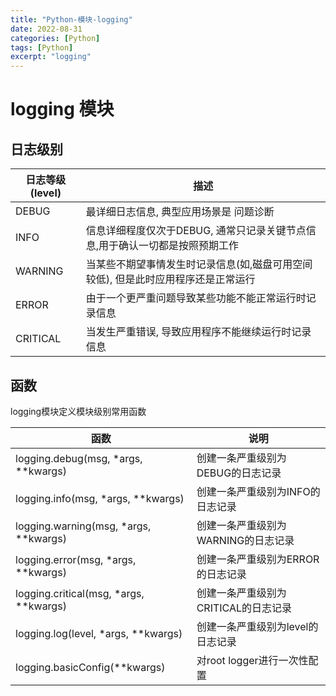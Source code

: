 ```yaml
---
title: "Python-模块-logging"
date: 2022-08-31
categories: [Python]
tags: [Python]
excerpt: "logging"
---
```


# logging 模块

## 日志级别

| 日志等级(level) | 描述                                                                                |
| --------------- | ---------------------------------------------------------------------------------- |
| DEBUG           | 最详细日志信息, 典型应用场景是 问题诊断                                              |
| INFO            | 信息详细程度仅次于DEBUG, 通常只记录关键节点信息,用于确认一切都是按照预期工作 |
| WARNING         | 当某些不期望事情发生时记录信息(如,磁盘可用空间较低), 但是此时应用程序还是正常运行   |
| ERROR           | 由于一个更严重问题导致某些功能不能正常运行时记录信息                                 |
| CRITICAL        | 当发生严重错误, 导致应用程序不能继续运行时记录信息                                    |

## 函数

logging模块定义模块级别常用函数

| 函数                                   | 说明                               |
| -------------------------------------- | --------------------------------- |
| logging.debug(msg, *args, **kwargs)    | 创建一条严重级别为DEBUG的日志记录    |
| logging.info(msg, *args, **kwargs)     | 创建一条严重级别为INFO的日志记录     |
| logging.warning(msg, *args, **kwargs)  | 创建一条严重级别为WARNING的日志记录  |
| logging.error(msg, *args, **kwargs)    | 创建一条严重级别为ERROR的日志记录    |
| logging.critical(msg, *args, **kwargs) | 创建一条严重级别为CRITICAL的日志记录 |
| logging.log(level, *args, **kwargs)    | 创建一条严重级别为level的日志记录    |
| logging.basicConfig(**kwargs)          | 对root logger进行一次性配置         |